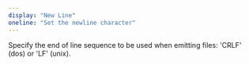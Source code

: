 ```yaml
---
display: "New Line"
oneline: "Set the newline character"
---
```


Specify the end of line sequence to be used when emitting files: 'CRLF' (dos) or 'LF' (unix).
